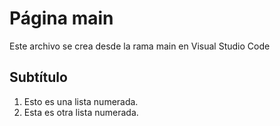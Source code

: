 # Página main

Este archivo se crea desde la rama main en Visual Studio Code

## Subtítulo

1. Esto es una lista numerada.
2. Esta es otra lista numerada.